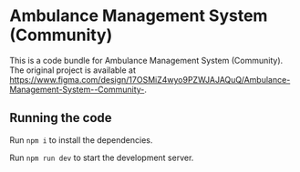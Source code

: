 
  # Ambulance Management System (Community)

  This is a code bundle for Ambulance Management System (Community). The original project is available at https://www.figma.com/design/17OSMiZ4wyo9PZWJAJAQuQ/Ambulance-Management-System--Community-.

  ## Running the code

  Run `npm i` to install the dependencies.

  Run `npm run dev` to start the development server.
  
